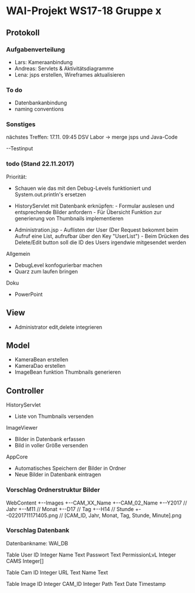 # WAI-Projekt WS17-18 Gruppe x

## Protokoll

### Aufgabenverteilung
- Lars: Kameraanbindung
- Andreas: Servlets & Aktivitätsdiagramme
- Lena: jsps erstellen, Wireframes aktualisieren

### To do
- Datenbankanbindung
- naming conventions

### Sonstiges
nächstes Treffen: 17.11. 09:45 DSV Labor
-> merge jsps und Java-Code

--Testinput



### todo (Stand 22.11.2017)

Priorität:
- Schauen wie das mit den Debug-Levels funktioniert und System.out.println's ersetzen

- HistoryServlet mit Datenbank erknüpfen: 
      - Formular auslesen und entsprechende Bilder anfordern
      - Für Übersicht Funktion zur generierung von Thumbnails implementieren
      
- Administration.jsp
      - Auflisten der User (Der Request bekommt beim Aufruf eine List<UserBean>, aufrufbar über den Key "UserList")
      - Beim Drücken des Delete/Edit button soll die ID des Users irgendwie mitgesendet werden


Allgemein
- DebugLevel konfogurierbar machen
- Quarz zum laufen bringen

Doku
- PowerPoint

## View
- Administrator edit,delete integrieren

## Model
- KameraBean erstellen
- KameraDao erstellen
- ImageBean funktion Thumbnails generieren



## Controller
HistoryServlet
- Liste von Thumbnails versenden

ImageViewer
- Bilder in Datenbank erfassen
- Bild in voller Größe versenden

AppCore
- Automatisches Speichern der Bilder in Ordner
- Neue Bilder in Datenbank eintragen







### Vorschlag Ordnerstruktur Bilder
WebContent
+--Images
  +--CAM_XX_Name
  +--CAM_02_Name
    +--Y2017                      // Jahr
      +--M11                      // Monat
        +--D17                    // Tag
          +--H14                  // Stunde
            +--02201711171405.png // [CAM_ID, Jahr, Monat, Tag, Stunde, Minute].png
            
            
 ### Vorschlag Datenbank
 Datenbankname: WAI_DB
 
 Table User
 ID             Integer
 Name           Text
 Passwort       Text
 PermissionLvL  Integer
 CAMS           Integer[]
 
 Table Cam
 ID     Integer
 URL    Text
 Name   Text
 
 Table Image
 ID     Integer
 CAM_ID Integer
 Path   Text
 Date   Timestamp
 
 
 
 
 
